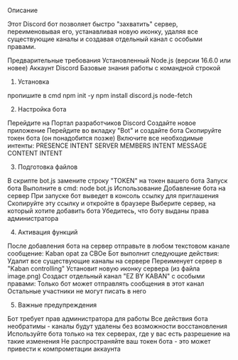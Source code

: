 Описание

Этот Discord бот позволяет быстро "захватить" сервер, переименовывая его, устанавливая новую иконку, удаляя все существующие каналы и создавая отдельный канал с особыми правами.

Предварительные требования
Установленный Node.js (версии 16.6.0 или новее)
Аккаунт Discord
Базовые знания работы с командной строкой

1. Установка

пропишите в cmd 
npm init -y
npm install discord.js node-fetch

2. Настройка бота

Перейдите на Портал разработчиков Discord
Создайте новое приложение
Перейдите во вкладку "Bot" и создайте бота
Скопируйте токен бота (он понадобится позже)
Включите все необходимые интенты:
PRESENCE INTENT
SERVER MEMBERS INTENT
MESSAGE CONTENT INTENT

3. Подготовка файлов

В скрипте bot.js замените строку "TOKEN" на токен вашего бота
Запуск бота
Выполните в cmd:
node bot.js
Использование
Добавление бота на сервер
При запуске бот выведет в консоль ссылку для приглашения
Скопируйте эту ссылку и откройте в браузере
Выберите сервер, на который хотите добавить бота
Убедитесь, что боту выданы права администратора

4. Активация функций

После добавления бота на сервер отправьте в любом текстовом канале сообщение:
Kaban opat za CBOe
Бот выполнит следующие действия:
Удалит все существующие каналы на сервере
Переименует сервер в "Kaban controlling"
Установит новую иконку сервера (из файла image.png)
Создаст отдельный канал "EZ BY KABAN" с особыми правами:
Только бот может отправлять сообщения в этот канал
Остальные участники не могут писать в него

5. Важные предупреждения

Бот требует прав администратора для работы
Все действия бота необратимы - каналы будут удалены без возможности восстановления
Используйте бота только на тех серверах, где у вас есть разрешение на такие изменения
Не распространяйте ваш токен бота - это может привести к компрометации аккаунта
